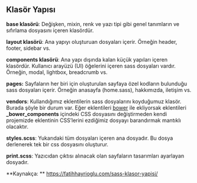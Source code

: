 ## Klasör Yapısı

**base klasörü**: Değişken, mixin, renk ve yazı tipi gibi genel tanımların ve sıfırlama dosyasını içeren klasördür.

**layout klasörü**: Ana yapıyı oluşturuan dosyaları içerir. Örneğin header, footer, sidebar vs.

**components klasörü**: Ana yapı dışında kalan küçük yapıları içeren klasördür. Kullanıcı arayüzü (UI) öğelerini içeren sass dosyaları vardır. Örneğin, modal, lightbox, breadcrumb vs.

**pages:** Sayfaların her biri için oluşturulan sayfaya özel kodların bulunduğu sass dosyaları içerir. Örneğin anasayfa (home.sass), hakkımızda, iletişim vs.

**vendors**: Kullandığımız eklentilerin sass dosyalarını koyduğumuz klasör. Burada şöyle bir durum var. Eğer eklentileri [bower](https://fatihhayrioglu.com/arayuz-gelistiriciler-icin-paket-yonetimi-bower/) ile ekliyorsak eklentileri **_bower_components** içindeki CSS dosyasını değiştirmeden kendi projemizde eklentinin CSS’lerini ezdiğimiz dosyayı barandırmak mantıklı olacaktır.

**styles.scss**: Yukarıdaki tüm dosyaları içeren ana dosyadır. Bu dosya derlenerek tek bir css dosyasını oluşturur.

**print.scss**:  Yazıcıdan çıktısı alınacak olan sayfaların tasarımları ayarlayan dosyadır.



**Kaynakça: ** https://fatihhayrioglu.com/sass-klasor-yapisi/ 